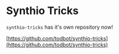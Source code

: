 

Synthio Tricks
===============

`synthio-tricks` has it's own repository now! 

[https://github.com/todbot/synthio-tricks](https://github.com/todbot/synthio-tricks)

